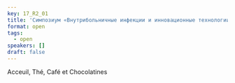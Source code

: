 ```yaml
---
key: 17_R2_01
title: 'Симпозиум «Внутрибольничные инфекции и инновационные технологии в микробиологии»'
format: open
tags:
  - open
speakers: []
draft: false
---
```

Acceuil, Thé, Café et Chocolatines